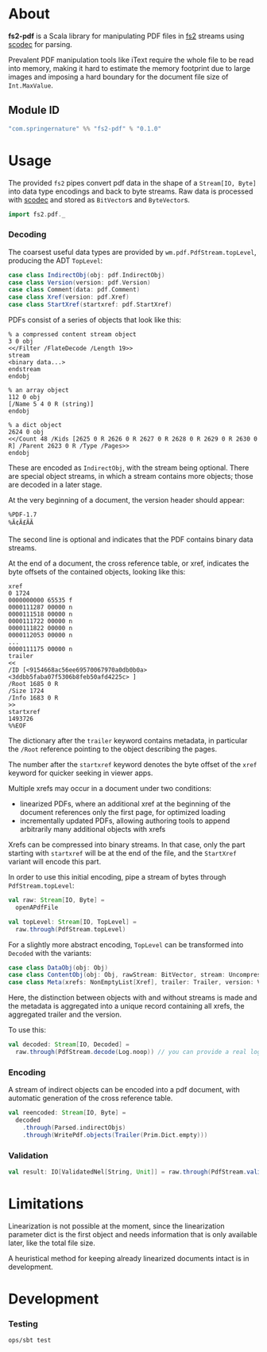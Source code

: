 # About

**fs2-pdf** is a Scala library for manipulating PDF files in [fs2] streams using [scodec] for parsing.

Prevalent PDF manipulation tools like iText require the whole file to be read into memory, making it hard to estimate
the memory footprint due to large images and imposing a hard boundary for the document file size of `Int.MaxValue`.

## Module ID

```sbt
"com.springernature" %% "fs2-pdf" % "0.1.0"
```

# Usage

The provided `fs2` pipes convert pdf data in the shape of a `Stream[IO, Byte]` into data type encodings and back to byte
streams.
Raw data is processed with [scodec] and stored as `BitVector`s and `ByteVector`s.

```scala
import fs2.pdf._
```

### Decoding

The coarsest useful data types are provided by `wm.pdf.PdfStream.topLevel`, producing the ADT `TopLevel`:

```scala
case class IndirectObj(obj: pdf.IndirectObj)
case class Version(version: pdf.Version)
case class Comment(data: pdf.Comment)
case class Xref(version: pdf.Xref)
case class StartXref(startxref: pdf.StartXref)
```

PDFs consist of a series of objects that look like this:

```pdf
% a compressed content stream object
3 0 obj
<</Filter /FlateDecode /Length 19>>
stream
<binary data...>
endstream
endobj

% an array object
112 0 obj
[/Name 5 4 0 R (string)]
endobj

% a dict object
2624 0 obj
<</Count 48 /Kids [2625 0 R 2626 0 R 2627 0 R 2628 0 R 2629 0 R 2630 0 R] /Parent 2623 0 R /Type /Pages>>
endobj
```

These are encoded as `IndirectObj`, with the stream being optional.
There are special object streams, in which a stream contains more objects; those are decoded in a later stage.

At the very beginning of a document, the version header should appear:

```pdf
%PDF-1.7
%Ã¢Ã£ÃÃ

```

The second line is optional and indicates that the PDF contains binary data streams.

At the end of a document, the cross reference table, or xref, indicates the byte offsets of the contained objects,
looking like this:

```pdf
xref
0 1724
0000000000 65535 f 
0000111287 00000 n 
0000111518 00000 n 
0000111722 00000 n 
0000111822 00000 n 
0000112053 00000 n 
...
0000111175 00000 n 
trailer
<<
/ID [<9154668ac56ee69570067970a0db0b0a> <3ddbb5faba07f5306b8feb50afd4225c> ]
/Root 1685 0 R
/Size 1724
/Info 1683 0 R
>>
startxref
1493726
%%EOF

```

The dictionary after the `trailer` keyword contains metadata, in particular the `/Root` reference pointing to the object
describing the pages.

The number after the `startxref` keyword denotes the byte offset of the `xref` keyword for quicker seeking in viewer apps.

Multiple xrefs may occur in a document under two conditions:
* linearized PDFs, where an additional xref at the beginning of the document references only the first page, for
  optimized loading
* incrementally updated PDFs, allowing authoring tools to append arbitrarily many additional objects with xrefs

Xrefs can be compressed into binary streams.
In that case, only the part starting with `startxref` will be at the end of the file, and the `StartXref` variant will
encode this part.

In order to use this initial encoding, pipe a stream of bytes through `PdfStream.topLevel`:

```scala
val raw: Stream[IO, Byte] =
  openAPdfFile

val topLevel: Stream[IO, TopLevel] =
  raw.through(PdfStream.topLevel)
```

For a slightly more abstract encoding, `TopLevel` can be transformed into `Decoded` with the variants:

```scala
case class DataObj(obj: Obj)
case class ContentObj(obj: Obj, rawStream: BitVector, stream: Uncompressed)
case class Meta(xrefs: NonEmptyList[Xref], trailer: Trailer, version: Version)
```

Here, the distinction between objects with and without streams is made and the metadata is aggregated into a unique
record containing all xrefs, the aggregated trailer and the version.

To use this:

```scala
val decoded: Stream[IO, Decoded] =
  raw.through(PdfStream.decode(Log.noop)) // you can provide a real logger with `fs2.pdf.Log.io`
```

### Encoding

A stream of indirect objects can be encoded into a pdf document, with automatic generation of the cross reference table.

```scala
val reencoded: Stream[IO, Byte] =
  decoded
    .through(Parsed.indirectObjs)
    .through(WritePdf.objects(Trailer(Prim.Dict.empty)))
```

### Validation

```scala
val result: IO[ValidatedNel[String, Unit]] = raw.through(PdfStream.validate(Log.noop))
```

# Limitations

Linearization is not possible at the moment, since the linearization parameter dict is the first object and needs
information that is only available later, like the total file size.

A heuristical method for keeping already linearized documents intact is in development.

# Development

### Testing

```bash
ops/sbt test
```

[fs2]: https://fs2.io
[scodec]: https://scodec.org
